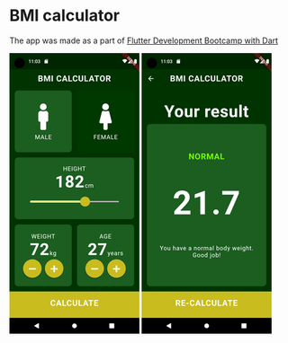 # BMI calculator

The app was made as a part of [Flutter Development Bootcamp with Dart](https://github.com/londonappbrewery/Flutter-Course-Resources)

![Screenshot 1](https://raw.githubusercontent.com/martynov-alex/bmi-calculator-flutter/main/blob/Screenshot_1.png)
![Screenshot 2](https://raw.githubusercontent.com/martynov-alex/bmi-calculator-flutter/main/blob/Screenshot_2.png)
